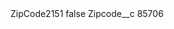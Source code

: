 <?xml version="1.0" encoding="UTF-8"?>
<CustomMetadata xmlns="http://soap.sforce.com/2006/04/metadata" xmlns:xsi="http://www.w3.org/2001/XMLSchema-instance" xmlns:xsd="http://www.w3.org/2001/XMLSchema">
    <label>ZipCode2151</label>
    <protected>false</protected>
    <values>
        <field>Zipcode__c</field>
        <value xsi:type="xsd:string">85706</value>
    </values>
</CustomMetadata>
